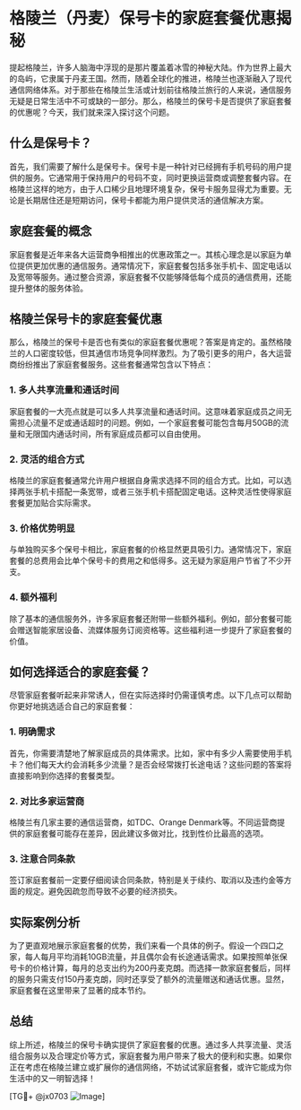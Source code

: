 # 格陵兰（丹麦）保号卡的家庭套餐优惠揭秘

提起格陵兰，许多人脑海中浮现的是那片覆盖着冰雪的神秘大陆。作为世界上最大的岛屿，它隶属于丹麦王国。然而，随着全球化的推进，格陵兰也逐渐融入了现代通信网络体系。对于那些在格陵兰生活或计划前往格陵兰旅行的人来说，通信服务无疑是日常生活中不可或缺的一部分。那么，格陵兰的保号卡是否提供了家庭套餐的优惠呢？今天，我们就来深入探讨这个问题。

## 什么是保号卡？

首先，我们需要了解什么是保号卡。保号卡是一种针对已经拥有手机号码的用户提供的服务。它通常用于保持用户的号码不变，同时更换运营商或调整套餐内容。在格陵兰这样的地方，由于人口稀少且地理环境复杂，保号卡服务显得尤为重要。无论是长期居住还是短期访问，保号卡都能为用户提供灵活的通信解决方案。

## 家庭套餐的概念

家庭套餐是近年来各大运营商争相推出的优惠政策之一。其核心理念是以家庭为单位提供更加优惠的通信服务。通常情况下，家庭套餐包括多张手机卡、固定电话以及宽带等服务。通过整合资源，家庭套餐不仅能够降低每个成员的通信费用，还能提升整体的服务体验。

## 格陵兰保号卡的家庭套餐优惠

那么，格陵兰的保号卡是否也有类似的家庭套餐优惠呢？答案是肯定的。虽然格陵兰的人口密度较低，但其通信市场竞争同样激烈。为了吸引更多的用户，各大运营商纷纷推出了家庭套餐服务。这些套餐通常包含以下特点：

### 1. 多人共享流量和通话时间

家庭套餐的一大亮点就是可以多人共享流量和通话时间。这意味着家庭成员之间无需担心流量不足或通话超时的问题。例如，一个家庭套餐可能包含每月50GB的流量和无限国内通话时间，所有家庭成员都可以自由使用。

### 2. 灵活的组合方式

格陵兰的家庭套餐通常允许用户根据自身需求选择不同的组合方式。比如，可以选择两张手机卡搭配一条宽带，或者三张手机卡搭配固定电话。这种灵活性使得家庭套餐更加贴合实际需求。

### 3. 价格优势明显

与单独购买多个保号卡相比，家庭套餐的价格显然更具吸引力。通常情况下，家庭套餐的总费用会比单个保号卡的费用之和低得多。这无疑为家庭用户节省了不少开支。

### 4. 额外福利

除了基本的通信服务外，许多家庭套餐还附带一些额外福利。例如，部分套餐可能会赠送智能家居设备、流媒体服务订阅资格等。这些福利进一步提升了家庭套餐的价值。

## 如何选择适合的家庭套餐？

尽管家庭套餐听起来非常诱人，但在实际选择时仍需谨慎考虑。以下几点可以帮助你更好地挑选适合自己的家庭套餐：

### 1. 明确需求

首先，你需要清楚地了解家庭成员的具体需求。比如，家中有多少人需要使用手机卡？他们每天大约会消耗多少流量？是否会经常拨打长途电话？这些问题的答案将直接影响到你选择的套餐类型。

### 2. 对比多家运营商

格陵兰有几家主要的通信运营商，如TDC、Orange Denmark等。不同运营商提供的家庭套餐可能存在差异，因此建议多做对比，找到性价比最高的选项。

### 3. 注意合同条款

签订家庭套餐前一定要仔细阅读合同条款，特别是关于续约、取消以及违约金等方面的规定。避免因疏忽而导致不必要的经济损失。

## 实际案例分析

为了更直观地展示家庭套餐的优势，我们来看一个具体的例子。假设一个四口之家，每人每月平均消耗10GB流量，并且偶尔会有长途通话需求。如果按照单张保号卡的价格计算，每月的总支出约为200丹麦克朗。而选择一款家庭套餐后，同样的服务只需支付150丹麦克朗，同时还享受了额外的流量赠送和通话优惠。显然，家庭套餐在这里带来了显著的成本节约。

## 总结

综上所述，格陵兰的保号卡确实提供了家庭套餐的优惠。通过多人共享流量、灵活组合服务以及合理定价等方式，家庭套餐为用户带来了极大的便利和实惠。如果你正在考虑在格陵兰建立或扩展你的通信网络，不妨试试家庭套餐，或许它能成为你生活中的又一明智选择！

[TG💪+ @jx0703 ![Image](https://github.com/user-attachments/assets/dbca1d08-cadb-493c-b0ec-ad6f7a83f270)]